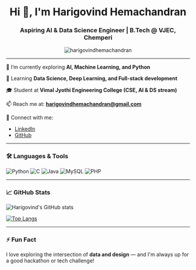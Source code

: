 <h1 align="center">Hi 👋, I'm Harigovind Hemachandran</h1>
<h3 align="center">Aspiring AI & Data Science Engineer | B.Tech @ VJEC, Chemperi</h3>

<p align="center">
  <img src="https://komarev.com/ghpvc/?username=harigovindhemachandran&label=Profile%20views&color=0e75b6&style=flat" alt="harigovindhemachandran" />
</p>

---

🔭 I’m currently exploring **AI, Machine Learning, and Python**

🌱 Learning **Data Science, Deep Learning, and Full-stack development**

🎓 Student at **Vimal Jyothi Engineering College (CSE, AI & DS stream)**

📫 Reach me at: **harigovindhemachandran@gmail.com**

🔗 Connect with me:
- [LinkedIn](https://www.linkedin.com/in/harigovindhemachandran)
- [GitHub](https://github.com/harigovindhemachandran)

---

### 🛠️ Languages & Tools
![Python](https://img.shields.io/badge/Python-3776AB?style=flat&logo=python&logoColor=white)
![C](https://img.shields.io/badge/C-00599C?style=flat&logo=c&logoColor=white)
![Java](https://img.shields.io/badge/Java-007396?style=flat&logo=java&logoColor=white)
![MySQL](https://img.shields.io/badge/MySQL-4479A1?style=flat&logo=mysql&logoColor=white)
![PHP](https://img.shields.io/badge/PHP-777BB4?style=flat&logo=php&logoColor=white)

---

### 📈 GitHub Stats
![Harigovind's GitHub stats](https://github-readme-stats.vercel.app/api?username=harigovindhemachandran&show_icons=true&theme=tokyonight)

[![Top Langs](https://github-readme-stats.vercel.app/api/top-langs/?username=harigovindhemachandran&layout=compact)](https://github.com/anuraghazra/github-readme-stats)

---

### ⚡ Fun Fact
I love exploring the intersection of **data and design** — and I'm always up for a good hackathon or tech challenge!
